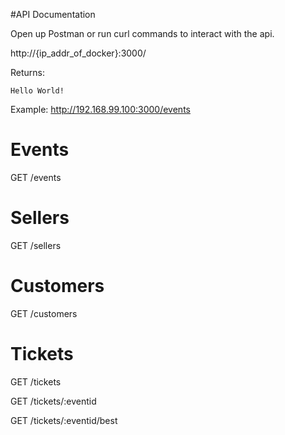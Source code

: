 #API Documentation

Open up Postman or run curl commands to interact with the api.

http://{ip_addr_of_docker}:3000/

Returns:
```
Hello World!
```

Example: http://192.168.99.100:3000/events


# Events
GET /events

# Sellers
GET /sellers

# Customers
GET /customers

# Tickets
GET /tickets


GET /tickets/:eventid


GET /tickets/:eventid/best
